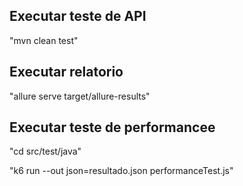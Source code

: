 
## Executar teste de API

"mvn clean test"

## Executar relatorio

"allure serve target/allure-results"


## Executar teste de performancee

"cd src/test/java"

"k6 run --out json=resultado.json performanceTest.js"


